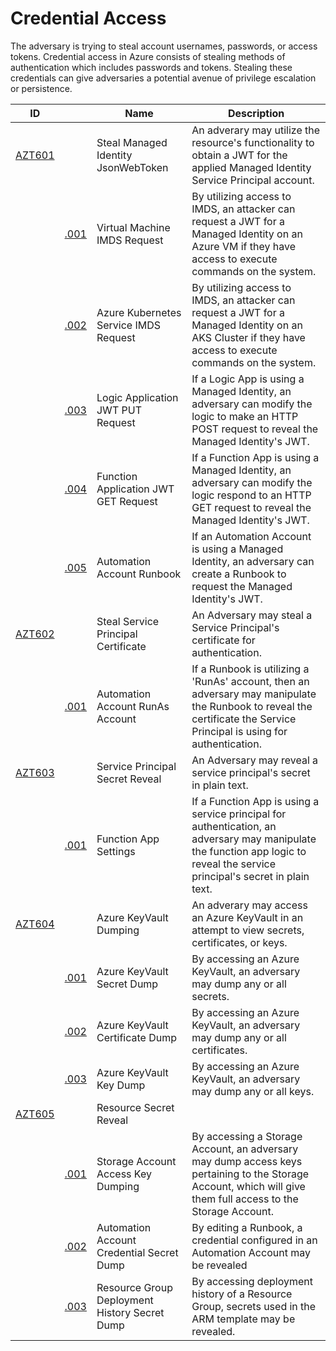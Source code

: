 # Credential Access

The adversary is trying to steal account usernames, passwords, or access tokens. Credential access in Azure consists of stealing methods of authentication which includes passwords and tokens. Stealing these credentials can give adversaries a potential avenue of privilege escalation or persistence. 

|ID                           |                       |Name                                     |Description                                                                                                                                                                  |
|-----------------------------|-----------------------------|-----------------------------------------|-----------------------------------------------------------------------------------------------------------------------------------------------------------------------------|
|[AZT601](AZT601/AZT601.md)   |                             |Steal Managed Identity JsonWebToken      |An adverary may utilize the resource's functionality to obtain a JWT for the applied Managed Identity Service Principal account.                                             |
|                             |[.001](AZT601/AZT601-1.md)   |Virtual Machine IMDS Request             |By utilizing access to IMDS, an attacker can request a JWT for a Managed Identity on an Azure VM if they have access to execute commands on the system.                      |
|                             |[.002](AZT601/AZT601-2.md)   |Azure Kubernetes Service IMDS Request    |By utilizing access to IMDS, an attacker can request a JWT for a Managed Identity on an AKS Cluster if they have access to execute commands on the system.                   |
|                             |[.003](AZT601/AZT601-3.md)   |Logic Application JWT PUT Request        |If a Logic App is using a Managed Identity, an adversary can modify the logic to make an HTTP POST request to reveal the Managed Identity's JWT.                             |
|                             |[.004](AZT601/AZT601-4.md)   |Function Application JWT GET Request     |If a Function App is using a Managed Identity, an adversary can modify the logic respond to an HTTP GET request to reveal the Managed Identity's JWT.                        |
|                             |[.005](AZT601/AZT601-5.md)   |Automation Account Runbook               |If an Automation Account is using a Managed Identity, an adversary can create a Runbook to request the Managed Identity's JWT.                             |
|[AZT602](AZT602/AZT602-1.md) |                             |Steal Service Principal Certificate      |An Adversary may steal a Service Principal's certificate for authentication.                                                                                                 |
|                             |[.001](AZT602/AZT602-1.md)   |Automation Account RunAs Account         |If a Runbook is utilizing a 'RunAs' account, then an adversary may manipulate the Runbook to reveal the certificate the Service Principal is using for authentication.       |
|[AZT603](AZT603/AZT603-1.md) |                             |Service Principal Secret Reveal          |An Adversary may reveal a service principal's secret in plain text.                                                                                                          |
|                             |[.001](AZT603/AZT603-1.md)   |Function App Settings                    |If a Function App is using a service principal for authentication, an adversary may manipulate the function app logic to reveal the service principal's secret in plain text.|
|[AZT604](AZT604/AZT604.md)   |                             |Azure KeyVault Dumping                   |An adverary may access an Azure KeyVault in an attempt to view secrets, certificates, or keys.                                                                               |
|                             |[.001](AZT604/AZT604-1.md)   |Azure KeyVault Secret Dump               |By accessing an Azure KeyVault, an adversary may dump any or all secrets.                                                                                                    |
|                             |[.002](AZT604/AZT604-2.md)   |Azure KeyVault Certificate Dump          |By accessing an Azure KeyVault, an adversary may dump any or all certificates.                                                                                               |
|                             |[.003](AZT604/AZT604-3.md)   |Azure KeyVault Key Dump                  |By accessing an Azure KeyVault, an adversary may dump any or all keys.                                                                                                       |
|[AZT605](AZT605/AZT605-1.md) |                             |Resource Secret Reveal                   |                                                                                                                                                                             |
|                             |[.001](AZT605/AZT605-1.md)   |Storage Account Access Key Dumping       |By accessing a Storage Account, an adversary may dump access keys pertaining to the Storage Account, which will give them full access to the Storage Account.                |
|                             |[.002](AZT605/AZT605-2.md)   |Automation Account Credential Secret Dump|By editing a Runbook, a credential configured in an Automation Account may be revealed                                                                                       |
|                             |[.003](AZT605/AZT605-3.md)   |Resource Group Deployment History Secret Dump|By accessing deployment history of a Resource Group, secrets used in the ARM template may be revealed.                                                                   | 	